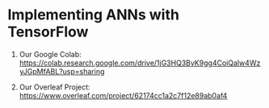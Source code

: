 # Implementing ANNs with TensorFlow

1. Our Google Colab: https://colab.research.google.com/drive/1jG3HQ3BvK9gg4CoiQalw4WzyJGpMfABL?usp=sharing

2. Our Overleaf Project: https://www.overleaf.com/project/62174cc1a2c7f12e89ab0af4
